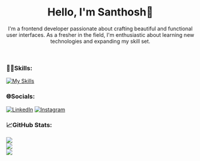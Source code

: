 
<h1 align="center">Hello, I'm Santhosh👋</h1>


<p align="center">I'm a frontend developer passionate about crafting beautiful and functional user interfaces. As a fresher in the field, I'm enthusiastic about learning new technologies and expanding my skill set.</p>
<br/>

### 🧑‍💻Skills:

[![My Skills](https://skillicons.dev/icons?i=html,css,js,bootstrap,react)](https://skillicons.dev)



### 🌐Socials:
[![LinkedIn](https://img.shields.io/badge/LinkedIn-%230077B5.svg?logo=linkedin&logoColor=white)](https://www.linkedin.com/in/santhosh-m-07a376267?utm_source=share&utm_campaign=share_via&utm_content=profile&utm_medium=android_app) [![Instagram](https://img.shields.io/badge/Instagram-%23E4405F.svg?logo=Instagram&logoColor=white)](https://www.instagram.com/imsantho.sh?igsh=bXkyeWdqZTFpa3U3) 

### 📈GitHub Stats:
![](https://github-readme-stats.vercel.app/api?username=imsanthosh7&theme=dark&hide_border=false&include_all_commits=false&count_private=false)<br/>
![](https://github-readme-streak-stats.herokuapp.com/?user=imsanthosh7&theme=dark&hide_border=false)<br/>
![](https://github-readme-stats.vercel.app/api/top-langs/?username=imsanthosh7&theme=dark&hide_border=false&include_all_commits=false&count_private=false&layout=compact)



